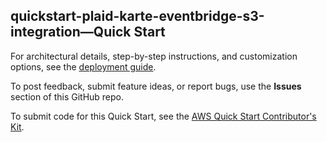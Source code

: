 
## quickstart-plaid-karte-eventbridge-s3-integration—Quick Start

For architectural details, step-by-step instructions, and customization options, see the [deployment guide](https://aws-quickstart.github.io/quickstart-plaid-karte-eventbridge-s3-integration/).

To post feedback, submit feature ideas, or report bugs, use the **Issues** section of this GitHub repo. 

To submit code for this Quick Start, see the [AWS Quick Start Contributor's Kit](https://aws-quickstart.github.io/).
